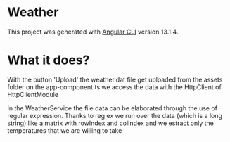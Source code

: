 # Weather

This project was generated with [Angular CLI](https://github.com/angular/angular-cli) version 13.1.4.

# What it does?

With the button 'Upload' the weather.dat file get uploaded from the assets folder on the app-component.ts we access the data with the HttpClient of HttpClientModule

In the WeatherService the file data can be elaborated through the use of regular expression.
Thanks to reg ex we run over the data (which is a long string) like a matrix with rowIndex and colIndex and we estract only the temperatures that we are willing to take

